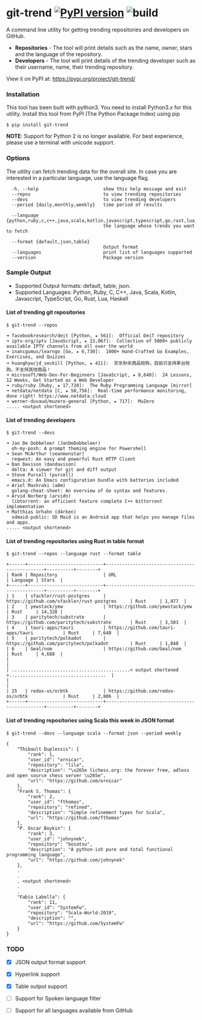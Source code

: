 # git-trend [![PyPI version](https://badge.fury.io/py/git-trend.svg)](https://badge.fury.io/py/git-trend) ![build](https://github.com/manojkarthick/git-trend/workflows/build/badge.svg) 

A command line utility for getting trending repositories and developers on GitHub.

- **Repositories** - The tool will print details such as the  name, owner, stars and the language of the repository.
- **Developers** - The tool will print details of the trending developer such as their username, name, their trending repository.

View it on PyPI at: https://pypi.org/project/git-trend/

### Installation

This tool has been built with python3. You need to install Python3.x for this utility.
Install this tool from PyPI (The Python Package Index) using pip

```shell
$ pip install git-trend 
```
**NOTE**: Support for Python 2 is no longer available. For best experience, please use a terminal with unicode support.

### Options

The utility can fetch trending data for the overall site. In case you are interested in a particular language, use the language flag.

```
  -h, --help                        show this help message and exit
  --repos                           to view trending repositories
  --devs                            to view trending developers
  --period {daily,monthly,weekly}   time period of results
  
  --language {python,ruby,c,c++,java,scala,kotlin,javascript,typescript,go,rust,lua,haskell}
                                    the language whose trends you want to fetch
  
  --format {default,json,table}
                                    Output format
  --languages                       print list of languages supported
  --version                         Package version
```

### Sample Output

* Supported Output formats: default, table, json.
* Supported Languages: Python, Ruby, C, C++, Java, Scala, Kotlin, Javascript, TypeScript, Go, Rust, Lua, Haskell

#### List of trending git repositories

```
$ git-trend --repos

➜ facebookresearch/deit [Python, ★ 561]:  Official DeiT repository
➜ iptv-org/iptv [JavaScript, ★ 23,067]:  Collection of 5000+ publicly available IPTV channels from all over the world
➜ inancgumus/learngo [Go, ★ 6,730]:  1000+ Hand-Crafted Go Examples, Exercises, and Quizzes
➜ huanghyw/jd_seckill [Python, ★ 411]:  京东秒杀商品抢购，目前只支持茅台抢购，不支持其他商品！
➜ microsoft/Web-Dev-For-Beginners [JavaScript, ★ 8,640]:  24 Lessons, 12 Weeks, Get Started as a Web Developer
➜ ruby/ruby [Ruby, ★ 17,720]:  The Ruby Programming Language [mirror]
➜ netdata/netdata [C, ★ 50,756]:  Real-time performance monitoring, done right! https://www.netdata.cloud
➜ werner-duvaud/muzero-general [Python, ★ 717]:  MuZero
..... <output shortened>
````

#### List of trending developers

```
$ git-trend --devs

➜ Jan De Dobbeleer (JanDeDobbeleer)
  oh-my-posh: A prompt theming engine for Powershell
➜ Sean McArthur (seanmonstar)
  reqwest: An easy and powerful Rust HTTP Client
➜ Dan Davison (dandavison)
  delta: A viewer for git and diff output
➜ Steve Purcell (purcell)
  emacs.d: An Emacs configuration bundle with batteries included
➜ Ariel Mashraki (a8m)
  golang-cheat-sheet: An overview of Go syntax and features.
➜ Arvid Norberg (arvidn)
  libtorrent: an efficient feature complete C++ bittorrent implementation
➜ Matthias Urhahn (d4rken)
  sdmaid-public: SD Maid is an Android app that helps you manage files and apps.
..... <output shortened>
```

#### List of trending repositories using Rust in table format

```
$ git-trend --repos --language rust --format table

+------+----------------------------+-----------------------------------------------+----------+--------+
| Rank | Repository                 | URL                                           | Language | Stars  |
+------+----------------------------+-----------------------------------------------+----------+--------+
| 1    | sfackler/rust-postgres     | https://github.com/sfackler/rust-postgres     | Rust     | 1,977  |
| 2    | yewstack/yew               | https://github.com/yewstack/yew               | Rust     | 14,328 |
| 3    | paritytech/substrate       | https://github.com/paritytech/substrate       | Rust     | 3,503  |
| 4    | tauri-apps/tauri           | https://github.com/tauri-apps/tauri           | Rust     | 7,640  |
| 5    | paritytech/polkadot        | https://github.com/paritytech/polkadot        | Rust     | 1,848  |
| 6    | Geal/nom                   | https://github.com/Geal/nom                   | Rust     | 4,688  |
|                                                                                                       |
| ............................................< output shortened >....................................  |
|                                                                                                       |
| 25   | redox-os/orbtk             | https://github.com/redox-os/orbtk             | Rust     | 2,806  |
+------+----------------------------+-----------------------------------------------+----------+--------+
```

#### List of trending repositories using Scala this week in JSON format

```
$ git-trend --devs --language scala --format json --period weekly

{
    "Thibault Duplessis": {
        "rank": 1,
        "user_id": "ornicar",
        "repository": "lila",
        "description": "\u265e lichess.org: the forever free, adless and open source chess server \u265e",
        "url": "https://github.com/ornicar"
    },
    "Frank S. Thomas": {
        "rank": 2,
        "user_id": "fthomas",
        "repository": "refined",
        "description": "Simple refinement types for Scala",
        "url": "https://github.com/fthomas"
    },
    "P. Oscar Boykin": {
        "rank": 3,
        "user_id": "johnynek",
        "repository": "bosatsu",
        "description": "A python-ish pure and total functional programming language",
        "url": "https://github.com/johnynek"
    },
    .
    . 
    . <output shortened>
    .
    .
    "Fabio Labella": {
        "rank": 11,
        "user_id": "SystemFw",
        "repository": "Scala-World-2019",
        "description": "",
        "url": "https://github.com/SystemFw"
    }
}

```

### TODO

* [x] JSON output format support
* [x] Hyperlink support
* [x] Table output support
* [ ] Support for Spoken language filter
* [ ] Support for all languages available from GitHub

